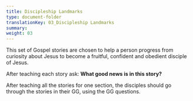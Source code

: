 ```yaml
---
title: Discipleship Landmarks
type: document-folder
translationKey: 03_Discipleship Landmarks
summary: 
weight: 03
---
```

This set of Gospel stories are chosen to help a person progress from curiosity about Jesus to become a fruitful, confident and obedient disciple of Jesus.

After teaching each story ask: **What good news is in this story?**

After teaching all the stories for one section, the disciples should go through the stories in their GG, using the GG questions.